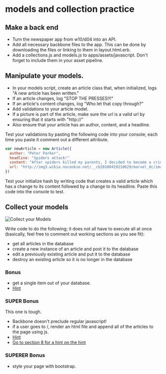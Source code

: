 # models and collection practice
## Make a back end
- Turn the newspaper app from w10/d04 into an API.
- Add all necessary backbone files to the app. This can be done by downloading the files or linking to them in layout.html.erb.
- Add a collections.js and models.js to apps/assets/javascript. Don't forget to include them in your asset pipeline.

## Manipulate your models.
- In your models script, create an article class that, when initialized, logs "A new article has been written."
- If an article changes, log "STOP THE PRESSES!!!"
- If an article's content changes, log "Who let that copy through?"
- Add validations to your article model.
- If a picture is part of the article, make sure the url is a valid url by ensuring that it starts with "http://"
- Also ensure that your article has an author, content, and a headline.

Test your validations by pasting the following code into your console; each time you paste it comment out a different attribute.
```js
var newArticle = new Article({
  author: "Peter Parker",
  headline: "Spiders attack!"
  content: "After spiders killed my parents, I decided to become a crime fighter"
  url: "http://img3.wikia.nocookie.net/__cb20100419210629/marvel_dc/images/1/14/Superman_0002.jpg"
})
```

Test your initialize hash by writing code that creates a valid article which has a change to its content followed by a change to its headline. Paste this code into the console to test.

## Collect your models
![Collect your Models](http://cdn.makeagif.com/media/2-10-2014/bIK3dS.gif)

Write code to do the following; it does not all have to execute all at once (basically, feel free to comment out working sections as you see fit):
- get all articles in the database
- create a new instance of an article and post it to the database
- edit a previously existing article and put it to the database
- destroy an existing article so it is no longer in the database

### Bonus
- get a single item out of your database.
- [Hint](http://documentcloud.github.io/backbone/#Model-url)

### SUPER Bonus
This one is tough.
- Backbone doesn't preclude regular javascript!
- if a user goes to /, render an html file and append all of the articles to the page using js.
- [Hint](http://stackoverflow.com/questions/17858178/allow-anything-through-cors-policy)
- [Go to section 8 for a hint on the hint](http://guides.rubyonrails.org/action_controller_overview.html)

### SUPERER Bonus
- style your page with bootstrap.
